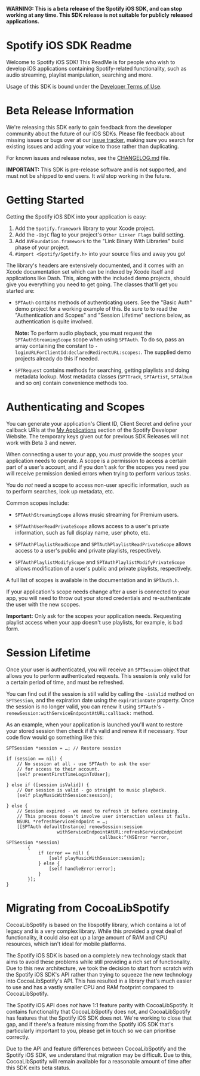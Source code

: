 **WARNING: This is a beta release of the Spotify iOS SDK, and can stop working
at any time. This SDK release is not suitable for publicly released applications.**


Spotify iOS SDK Readme
=======

Welcome to Spotify iOS SDK! This ReadMe is for people who wish to develop iOS
applications containing Spotify-related functionality, such as audio streaming,
playlist manipulation, searching and more.

Usage of this SDK is bound under the [Developer Terms of Use](https://developer.spotify.com/developer-terms-of-use/).


Beta Release Information
=======

We're releasing this SDK early to gain feedback from the developer community
about the future of our iOS SDKs. Please file feedback about missing issues or
bugs over at our [issue tracker](https://github.com/spotify/ios-sdk/issues),
making sure you search for existing issues and adding your voice to those
rather than duplicating.

For known issues and release notes, see the
[CHANGELOG.md](https://github.com/spotify/ios-sdk/blob/master/CHANGELOG.md)
file.

**IMPORTANT:** This SDK is pre-release software and is not supported, and must
not be shipped to end users. It *will* stop working in the future.

Getting Started
=======

Getting the Spotify iOS SDK into your application is easy:

1. Add the `Spotify.framework` library to your Xcode project.
2. Add the `-ObjC` flag to your project's `Other Linker Flags` build setting.
3. Add `AVFoundation.framework` to the "Link Binary With Libraries" build phase
   of your project.
4. `#import <Spotify/Spotify.h>` into your source files and away you go!

The library's headers are extensively documented, and it comes with an Xcode
documentation set which can be indexed by Xcode itself and applications like
Dash. This, along with the included demo projects, should give you everything
you need to get going. The classes that'll get you started are:

* `SPTAuth` contains methods of authenticating users. See the "Basic Auth" demo
  project for a working example of this. Be sure to to read the "Authentication and
  Scopes" and "Session Lifetime" sections below, as authentication is quite involved.

  **Note:** To perform audio playback, you must request the `SPTAuthStreamingScope`
  scope when using `SPTAuth`. To do so, pass an array containing the constant to
  `-loginURLForClientId:declaredRedirectURL:scopes:`. The supplied demo
  projects already do this if needed.

* `SPTRequest` contains methods for searching, getting playlists and doing
  metadata lookup. Most metadata classes (`SPTTrack`, `SPTArtist`, `SPTAlbum` and
  so on) contain convenience methods too.

Authenticating and Scopes
=======

You can generate your application's Client ID, Client Secret and define your
callback URIs at the [My Applications](https://developer.spotify.com/my-applications/)
section of the Spotify Developer Website. The temporary keys given out for previous
SDK Releases will not work with Beta 3 and newer.

When connecting a user to your app, you *must* provide the scopes your application
needs to operate. A scope is a permission to access a certain part of a user's account,
and if you don't ask for the scopes you need you will receive permission denied errors
when trying to perform various tasks.

You do *not* need a scope to access non-user specific information, such as to perform
searches, look up metadata, etc.

Common scopes include:

* `SPTAuthStreamingScope` allows music streaming for Premium users.

* `SPTAuthUserReadPrivateScope` allows access to a user's private information, such
  as full display name, user photo, etc.

* `SPTAuthPlaylistReadScope` and `SPTAuthPlaylistReadPrivateScope` allows access to
  a user's public and private playlists, respectively.

* `SPTAuthPlaylistModifyScope` and `SPTAuthPlaylistModifyPrivateScope` allows
  modification of a user's public and private playlists, respectively.

A full list of scopes is available in the documentation and in `SPTAuth.h`.

If your application's scope needs change after a user is connected to your app, you
will need to throw out your stored credentials and re-authenticate the user with the
new scopes.

**Important:** Only ask for the scopes your application needs. Requesting playlist
access when your app doesn't use playlists, for example, is bad form.

Session Lifetime
=======

Once your user is authenticated, you will receive an `SPTSession` object that allows
you to perform authenticated requests. This session is only valid for a certain
period of time, and must be refreshed.

You can find out if the session is still valid by calling the `-isValid` method on
`SPTSession`, and the expiration date using the `expirationDate` property. Once
the session is no longer valid, you can renew it using `SPTAuth`'s
`-renewSession:withServiceEndpointAtURL:callback:` method.

As an example, when your application is launched you'll want to restore your stored
session then check if it's valid and renew it if necessary. Your code flow would go
something like this:

```objc
SPTSession *session = …; // Restore session

if (session == nil) {
    // No session at all - use SPTAuth to ask the user
    // for access to their account.
    [self presentFirstTimeLoginToUser];

} else if ([session isValid]) {
    // Our session is valid - go straight to music playback.
    [self playMusicWithSession:session];

} else {
    // Session expired - we need to refresh it before continuing.
    // This process doesn't involve user interaction unless it fails.
    NSURL *refreshServiceEndpoint = …;
    [[SPTAuth defaultInstance] renewSession:session
                   withServiceEndpointAtURL:refreshServiceEndpoint
                                   callback:^(NSError *error, SPTSession *session)
        {
            if (error == nil) {
                [self playMusicWithSession:session];
            } else {
                [self handleError:error];
            }
        }];
}
```

Migrating from CocoaLibSpotify
=======

CocoaLibSpotify is based on the libspotify library, which contains a lot of
legacy and is a very complex library. While this provided a great deal of
functionality, it could also eat up a large amount of RAM and CPU resources,
which isn't ideal for mobile platforms.

The Spotify iOS SDK is based on a completely new technology stack that aims to
avoid these problems while still providing a rich set of functionality. Due to
this new architecture, we took the decision to start from scratch with the
Spotify iOS SDK's API rather than trying to squeeze the new technology into
CocoaLibSpotify's API. This has resulted in a library that's much easier to use
and has a vastly smaller CPU and RAM footprint compared to CocoaLibSpotify.

The Spotify iOS API does *not* have 1:1 feature parity with CocoaLibSpotify.
It contains functionality that CocoaLibSpotify does not, and CocoaLibSpotify
has features that the Spotify iOS SDK does not. We're working to close that
gap, and if there's a feature missing from the Spotify iOS SDK that's
particularly important to you, please get in touch so we can prioritise
correctly.

Due to the API and feature differences between CocoaLibSpotify and the Spotify
iOS SDK, we understand that migration may be difficult. Due to this,
CocoaLibSpotify will remain available for a reasonable amount of time after
this SDK exits beta status.
